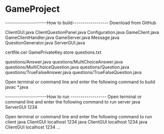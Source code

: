 # GameProject
---------------------How to build------------------
Download from GitHub

ClientGUI.java
ClientQuestionPanel.java
Configuration.java
GameClient.java
GameClientHandler.java
GameServer.java
Message.java
QuestionGenerator.java
ServerGUI.java

certfile.cer
GamePrivateKey.store
questions.txt

questions/Answer.java
questions/MultiChoiceAnswer.java
questions/MultiChoiceQuestion.java
questions/Question.java
questions/TrueFalseAnswer.java
questions/TrueFalseQuestion.java

Open terminal or command line and enter the following command to build
javac *.java

---------------------How to run ------------------
Open terminal or command line and enter the following command to run server
java ServerGUI 1234

Open terminal or command line and enter the following command to run client
java ClientGUI localhost 1234
java ClientGUI localhost 1234
java ClientGUI localhost 1234
...




